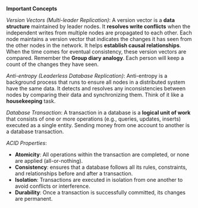 **Important Concepts**

*Version Vectors (Multi-leader Replication)*: A version vector is a **data structure** maintained by leader nodes. It **resolves write conflicts** when the independent writes from multiple nodes are propagated to each other. Each node maintains a version vector that indicates the changes it has seen from the other nodes in the network. It helps **establish causal relationships**. When the time comes for eventual consistency, these version vectors are compared. Remember the **Group diary analogy**. Each person will keep a count of the changes they have seen.

*Anti-entropy (Leaderless Database Replication)*: Anti-entropy is a background process that runs to ensure all nodes in a distributed system have the same data. It detects and resolves any inconsistencies between nodes by comparing their data and synchronizing them. Think of it like a **housekeeping** task.

*Database Transaction*: A transaction in a database is a **logical unit of work** that consists of one or more operations (e.g., queries, updates, inserts) executed as a single entity. Sending money from one account to another is a database transaction.

*ACID Properties*: 
  - **Atomicity**: All operations within the transaction are completed, or none are applied (all-or-nothing).
  - **Consistency**: ensures that a database follows all its rules, constraints, and relationships before and after a transaction.
  - **Isolation**: Transactions are executed in isolation from one another to avoid conflicts or interference.
  - **Durability**: Once a transaction is successfully committed, its changes are permanent.


